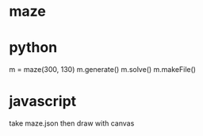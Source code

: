 # maze
# python
m = maze(300, 130)
m.generate()
m.solve()
m.makeFile()

# javascript
take maze.json then draw with canvas
